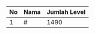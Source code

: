| No | Nama            | Jumlah Level |
|----|-----------------|--------------|
| 1  | #    |    1490        |
